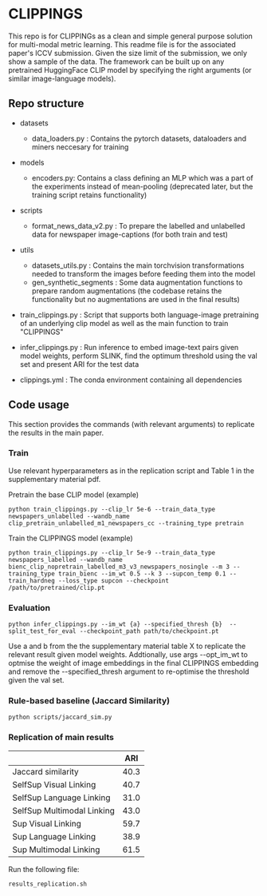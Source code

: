 # CLIPPINGS

This repo is for CLIPPINGs as a clean and simple general purpose solution for multi-modal metric learning.
This readme file is for the associated paper's ICCV submission. Given the size limit of the submission, we only show a sample of the data. 
The framework can be built up on any pretrained HuggingFace CLIP model by specifying the right arguments (or similar image-language models).

## Repo structure

- datasets
    - data_loaders.py : Contains the pytorch datasets, dataloaders and miners neccesary for training

- models
    - encoders.py: Contains a class defining an MLP which was a part of the experiments instead of mean-pooling (deprecated later, but the training script retains functionality)

- scripts
    - format_news_data_v2.py : To prepare the labelled and unlabelled data for newspaper image-captions (for both train and test)

- utils 
    - datasets_utils.py : Contains the main torchvision transformations needed to transform the images before feeding them into the model
    - gen_synthetic_segments : Some data augmentation functions to prepare random augmentations (the codebase retains the functionality but no augmentations are used in the final results)

- train_clippings.py : Script that supports both language-image pretraining of an underlying clip model as well as the main function to train "CLIPPINGS"

- infer_clippings.py : Run inference to embed image-text pairs given model weights, perform SLINK, find the optimum threshold using the val set and present ARI for the test data

- clippings.yml : The conda environment containing all dependencies

## Code usage
This section provides the commands (with relevant arguments) to replicate the results in the main paper. 

### Train
Use relevant hyperparameters as in the replication script and Table 1 in the supplementary material pdf. 

Pretrain the base CLIP model (example)

```
python train_clippings.py --clip_lr 5e-6 --train_data_type newspapers_unlabelled --wandb_name clip_pretrain_unlabelled_m1_newspapers_cc --training_type pretrain

```

Train the CLIPPINGS model (example)

```
python train_clippings.py --clip_lr 5e-9 --train_data_type newspapers_labelled --wandb_name bienc_clip_nopretrain_labelled_m3_v3_newspapers_nosingle --m 3 --training_type train_bienc --im_wt 0.5 --k 3 --supcon_temp 0.1 --train_hardneg --loss_type supcon --checkpoint /path/to/pretrained/clip.pt
```

### Evaluation

``` 
python infer_clippings.py --im_wt {a} --specified_thresh {b}  --split_test_for_eval --checkpoint_path path/to/checkpoint.pt 

```
Use a and b from the the supplementary material table X to replicate the relevant result given model weights. Addtionally, use args --opt_im_wt to optmise the weight of image embeddings in the final CLIPPINGS embedding and remove the --specified_thresh argument to re-optimise the threshold given the val set. 


### Rule-based baseline (Jaccard Similarity)

```
python scripts/jaccard_sim.py
```

### Replication of main results

|                            | ARI  |
|----------------------------|------|
| Jaccard similarity         | 40.3 |
| SelfSup Visual Linking     | 40.7 |
| SelfSup Language Linking   | 31.0 |
| SelfSup Multimodal Linking | 43.0 |
| Sup Visual Linking         | 59.7 |
| Sup Language Linking       | 38.9 |
| Sup Multimodal Linking     | 61.5 |

Run the following file: 

```
results_replication.sh
```
